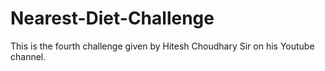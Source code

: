 # Nearest-Diet-Challenge
This is the fourth challenge given by Hitesh Choudhary Sir on his Youtube channel.
